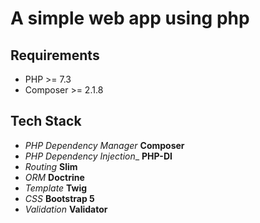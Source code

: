 # A simple web app using php

## Requirements

- PHP >= 7.3
- Composer >= 2.1.8

## Tech Stack

- _PHP Dependency Manager_ **Composer**
- _PHP Dependency Injection__ **PHP-DI**
- _Routing_ **Slim**
- _ORM_ **Doctrine**
- _Template_ **Twig**
- _CSS_ **Bootstrap 5**
- _Validation_ **Validator**

